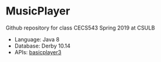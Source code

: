 # MusicPlayer

Github repository for class CECS543 Spring 2019 at CSULB


* Language: Java 8
* Database: Derby 10.14
* APIs: [basicplayer3](http://www.javazoom.net/jlgui/api.html)
